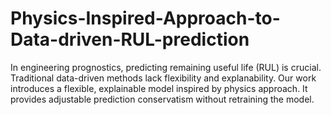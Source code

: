 # Physics-Inspired-Approach-to-Data-driven-RUL-prediction
In engineering prognostics, predicting remaining useful life (RUL) is crucial. Traditional data-driven methods lack flexibility and explanability. Our work introduces a flexible, explainable model inspired by physics approach. It provides adjustable prediction conservatism without retraining the model.
